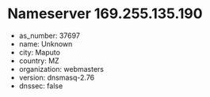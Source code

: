 # Nameserver 169.255.135.190

* as_number: 37697
* name: Unknown
* city: Maputo
* country: MZ
* organization: webmasters
* version: dnsmasq-2.76
* dnssec: false
